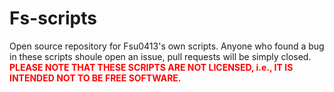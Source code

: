 # Fs-scripts

Open source repository for Fsu0413's own scripts.
Anyone who found a bug in these scripts shoule open an issue, pull requests will be simply closed.
<font color=red>__PLEASE NOTE THAT THESE SCRIPTS ARE NOT LICENSED, i.e., IT IS INTENDED NOT TO BE FREE SOFTWARE.__</font>
